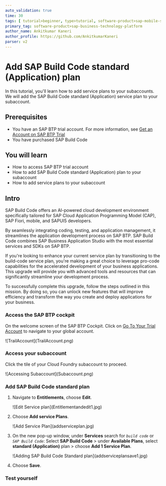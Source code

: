 ```yaml
---
auto_validation: true
time: 30
tags: [ tutorial>beginner, type>tutorial, software-product>sap-mobile-services, software-product>sap-business-technology-platform, software-product-function>sap-btp-cockpit, software-product>sap-mobile-services, software-product>sap-build-code ]
primary_tag: software-product>sap-business-technology-platform
author_name: Ankitkumar Kaneri
author_profile: https://github.com/AnkitkumarKaneri
parser: v2
---
```


# Add SAP Build Code standard (Application) plan
<!-- description --> In this tutorial, you'll learn how to add service plans to your subaccounts. We will add the SAP Build Code standard (Application) service plan to your subaccount.

## Prerequisites
 - You have an SAP BTP trial account. For more information, see [Get an Account on SAP BTP Trial](hcp-create-trial-account)
 - You have purchased SAP Build Code

## You will learn
 - How to access SAP BTP trial account
 - How to add SAP Build Code standard (Application) plan to your subaccount
 - How to add service plans to your subaccount

## Intro
   SAP Build Code offers an AI-powered cloud development environment specifically tailored for SAP Cloud Application Programming Model (CAP), SAP Fiori, mobile, and SAPUI5 developers.

   By seamlessly integrating coding, testing, and application management, it streamlines the application development process on SAP BTP. SAP Build Code combines SAP Business Application Studio with the most essential services and SDKs on SAP BTP.

   If you're looking to enhance your current service plan by transitioning to the build-code service plan, you're making a great choice to leverage pro-code capabilities for the accelerated development of your business applications. This upgrade will provide you with advanced tools and resources that can significantly streamline your development process. 
 
   To successfully complete this upgrade, follow the steps outlined in this mission. By doing so, you can unlock new features that will improve efficiency and transform the way you create and deploy applications for your business.

### Access the SAP BTP cockpit

   On the welcome screen of the SAP BTP Cockpit. Click on [Go To Your Trial Account](https://account.hanatrial.ondemand.com/trial/#/home/trial) to navigate to your global account.

  <!-- border --> ![TrailAccount](TrailAccount.png)

### Access your subaccount

Click the tile of your Cloud Foundry subaccount to proceed.

  <!-- border --> ![Accessing Subaccount](Subaccount.png)

### Add SAP Build Code standard plan

 1. Navigate to **Entitlements**, choose **Edit**.

    <!-- border --> ![Edit Service plan](Entitlementandedit1.jpg)

 2. Choose **Add service Plans**.
 
    <!-- border --> ![Add Service Plan](addserviceplan.jpg)
 
 3. On the new pop-up window, under **Services** search for *`build code`* or *`SAP Build Code`*: Select **SAP Build Code** > under **Available Plans**, select **standard (Application)** plan > choose **Add 1 Service Plan**.
 
    <!-- border --> ![Adding SAP Build Code Standard plan](addserviceplansave1.jpg)
  
 4. Choose **Save**.

### Test yourself